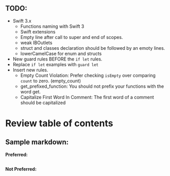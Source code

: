 ## TODO:

* Swift 3.x
	* Functions naming with Swift 3
	* Swift extensions
	* Empty line after call to super and end of scopes.
	* weak IBOutlets
	* struct and classes declaration should be followed by an emoty lines.
	* lowerCamelCase for enum and structs
* New guard rules BEFORE the `if let` rules.
* Replace `if let` examples with `guard let`
* Insert new rules.
	* Empty Count Violation: Prefer checking `isEmpty` over comparing `count` to zero. (empty_count)
	* get_prefixed_function: You should not prefix your functions with the word get.
	* Capitalize First Word In Comment: The first word of a comment should be capitalized
# Review table of contents

## Sample markdown:

**Preferred:**

```swift
```

**Not Preferred:**

```swift
```
